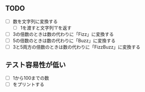## TODO
- [ ] 数を文字列に変換する
    - [ ] 1を渡すと文字列'1'を返す
- [ ] 3の倍数のときは数の代わりに「Fizz」に変換する
- [ ] 5の倍数のときは数の代わりに「Buzz」に変換する
- [ ] 3と5両方の倍数のときは数の代わりに「FizzBuzz」に変換する

## テスト容易性が低い
- [ ] 1から100までの数
- [ ] をプリントする
